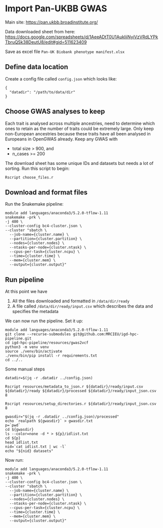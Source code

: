 # Import Pan-UKBB GWAS

Main site: https://pan.ukbb.broadinstitute.org/

Data downloaded sheet from here: https://docs.google.com/spreadsheets/d/1AeeADtT0U1AukliiNyiVzVRdLYPkTbruQSk38DeutU8/edit#gid=511623409

Save as excel file `Pan-UK Biobank phenotype manifest.xlsx`

## Define data location

Create a config file called `config.json` which looks like:

```
{
  "datadir": "/path/to/data/dir"
}
```

## Choose GWAS analyses to keep

Each trait is analysed across multiple ancestries, need to determine which ones to retain as the number of traits could be extremely large. Only keep non-European ancestries because these traits have all been analysed in Europeans in OpenGWAS already. Keep any GWAS with

- total size > 900, and
- n_cases >= 200

The download sheet has some unique IDs and datasets but needs a lot of sorting. Run this script to begin:

```
Rscript choose_files.r
```


## Download and format files

Run the Snakemake pipeline:

```
module add languages/anaconda3/5.2.0-tflow-1.11
snakemake -prk \
-j 400 \
--cluster-config bc4-cluster.json \
--cluster "sbatch \
  --job-name={cluster.name} \
  --partition={cluster.partition} \
  --nodes={cluster.nodes} \
  --ntasks-per-node={cluster.ntask} \
  --cpus-per-task={cluster.ncpu} \
  --time={cluster.time} \
  --mem={cluster.mem} \
  --output={cluster.output}"

```

## Run pipeline

At this point we have

1. All the files downloaded and formatted in `/data/dir/ready`
2. A file called `/data/dir/ready/input.csv` which describes the data and specifies the metadata

We can now run the pipeline. Set it up:

```
module add languages/anaconda3/5.2.0-tflow-1.11
git clone --recurse-submodules git@github.com:MRCIEU/igd-hpc-pipeline.git
cd igd-hpc-pipeline/resources/gwas2vcf
python3 -m venv venv
source ./venv/bin/activate
./venv/bin/pip install -r requirements.txt
cd ../..
```



Some manual steps

```
datadir=$(jq -r .datadir ../config.json)

Rscript resources/metadata_to_json.r ${datadir}/ready/input.csv ${datadir}/ready ${datadir}/processed ${datadir}/ready/input_json.csv 8

Rscript resources/setup_directories.r ${datadir}/ready/input_json.csv 8

gwasdir="$(jq -r .datadir ../config.json)/processed"
echo `realpath ${gwasdir}` > gwasdir.txt
p=`pwd`
cd ${gwasdir}
ls --color=none -d * > ${p}/idlist.txt
cd ${p}
head idlist.txt
nid=`cat idlist.txt | wc -l`
echo "${nid} datasets"
```


Now run:

```
module add languages/anaconda3/5.2.0-tflow-1.11
snakemake -prk \
-j 400 \
--cluster-config bc4-cluster.json \
--cluster "sbatch \
  --job-name={cluster.name} \
  --partition={cluster.partition} \
  --nodes={cluster.nodes} \
  --ntasks-per-node={cluster.ntask} \
  --cpus-per-task={cluster.ncpu} \
  --time={cluster.time} \
  --mem={cluster.mem} \
  --output={cluster.output}"
```

